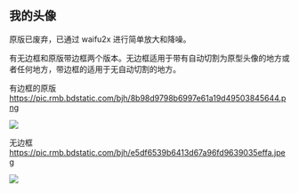 ## 我的头像

原版已废弃，已通过 waifu2x 进行简单放大和降噪。

有无边框和原版带边框两个版本。无边框适用于带有自动切割为原型头像的地方或者任何地方，带边框的适用于无自动切割的地方。

有边框的原版 <https://pic.rmb.bdstatic.com/bjh/8b98d9798b6997e61a19d49503845644.png>

![](https://pic.rmb.bdstatic.com/bjh/8b98d9798b6997e61a19d49503845644.png)

无边框 <https://pic.rmb.bdstatic.com/bjh/e5df6539b6413d67a96fd9639035effa.jpeg>

![](https://pic.rmb.bdstatic.com/bjh/e5df6539b6413d67a96fd9639035effa.jpeg)
